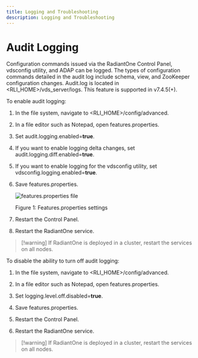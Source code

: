 ```yaml
---
title: Logging and Troubleshooting
description: Logging and Troubleshooting
---
```


# Audit Logging

Configuration commands issued via the RadiantOne Control Panel, vdsconfig utility, and ADAP can be logged. The types of configuration commands detailed in the audit log include schema, view, and ZooKeeper configuration changes. Audit.log is located in <RLI_HOME>/vds_server/logs. This feature is supported in v7.4.5(+).

To enable audit logging:

1. In the file system, navigate to <RLI_HOME>/config/advanced. 

2. In a file editor such as Notepad, open features.properties. 

3. Set audit.logging.enabled=**true**.

4. If you want to enable logging delta changes, set audit.logging.diff.enabled=**true**.

5. If you want to enable logging for the vdsconfig utility, set vdsconfig.logging.enabled=**true**.

6. Save features.properties.

    ![features.properties file](Media/audit-logging.jpg)

    Figure 1: Features.properties settings

7. Restart the Control Panel.
8. Restart the RadiantOne service.

>[!warning] If RadiantOne is deployed in a cluster, restart the services on all nodes. 

To disable the ability to turn off audit logging:

1. In the file system, navigate to <RLI_HOME>/config/advanced.

1. In a file editor such as Notepad, open features.properties.

1. Set logging.level.off.disabled=**true**.

1. Save features.properties.

1. Restart the Control Panel.

1. Restart the RadiantOne service.

>[!warning] If RadiantOne is deployed in a cluster, restart the services on all nodes. 

